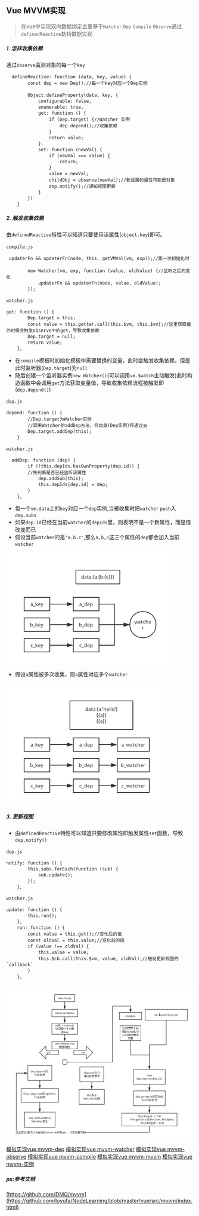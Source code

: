 ## Vue MVVM实现
> 在vue中实现双向数据绑定主要基于`Watcher` `Dep` `Compile` `Observe`通过`definedReactive`劫持数据实现

##### 1. 怎样收集依赖

通过`observe`监测对象的每一个`key`
```
  defineReactive: function (data, key, value) {
        const dep = new Dep();//每一个key对应一个Dep实例

        Object.defineProperty(data, key, {
            configurable: false,
            enumerable: true,
            get: function () {
                if (Dep.target) {//Watcher 实例
                    dep.depend();//收集依赖
                }
                return value;
            },
            set: function (newVal) {
                if (newVal === value) {
                    return;
                }
                value = newVal;
                childObj = observe(newVal);//新设置的属性可能是对象
                dep.notify();//通知视图更新
            }
        })
    }
```

##### 2. 触发收集依赖
由`definedReactive`特性可以知道只要使用该属性(`object.key`)即可。

`compile.js`
```
 updaterFn && updaterFn(node, this._getVMVal(vm, exp));//第一次初始化时

        new Watcher(vm, exp, function (value, oldValue) {//监听之后的变化
            updaterFn && updaterFn(node, value, oldValue);
        });
```
`watcher.js`
```
get: function () {
        Dep.target = this;
        const value = this.getter.call(this.$vm, this.$vm);//这里获取值的时候会触发observe中的get，导致收集依赖
        Dep.target = null;
        return value;
    },
```

 * 在`compile`模板时初始化模板中需要替换的变量，此时会触发收集依赖，但是此时监听器(`Dep.target`)为`null`
 * 随后创建一个监听器实例`new Watcher()`(可以调用`vm.$watch`主动触发)此时构造函数中会调用`get`方法获取变量值，导致收集依赖流程被触发即(`dep.depend()`)


`dep.js`
```
depend: function () {
        //Dep.target为Watcher实例
        //调用Watcher的addDep方法，将自身(Dep实例)传递过去
        Dep.target.addDep(this);
    }
```

`watcher.js`
```
  addDep: function (dep) {
        if (!this.depIds.hasOwnProperty(dep.id)) {
        //先判断是否已经监听该属性
            dep.addSub(this);
            this.depIds[dep.id] = dep;
        }
    },
```
 * 每一个`vm.data`上的`key`对应一个`dep`实例,当被收集时把`watcher` `push`入`dep.subs`
 * 如果`dep.id`已经在当前`watcher`的`depIds`里，则表明不是一个新属性，而是值改变而已
 * 假设当前`watcher`的是`'a.b.c'`,那么`a,b,c`这三个属性的`dep`都会加入当前`watcher`

 ![1](https://github.com/luyufa/NodeLearning/blob/master/vue/img/1.png)

 * 假设`a`属性被多次收集，则`a`属性对应多个`watcher`

 ![2](https://github.com/luyufa/NodeLearning/blob/master/vue/img/2.png)

##### 3. 更新视图

* 由`definedReactive`特性可以知道只要修改属性即触发属性`set`函数，导致`dep.notify()`

`dep.js`

```
notify: function () {
        this.subs.forEach(function (sub) {
            sub.update();
        });
    },
```

`watcher.js`
```
update: function () {
        this.run();
    },
    run: function () {
        const value = this.get();//变化后的值
        const oldVal = this.value;//变化前的值
        if (value !== oldVal) {
            this.value = value;
            this.$cb.call(this.$vm, value, oldVal);//触发更新视图的`callback`
        }
    },
```
![mvvm流程图](https://github.com/luyufa/NodeLearning/blob/master/vue/img/mvvm.png)


[模拟实现vue mvvm-dep](https://github.com/luyufa/NodeLearning/blob/master/vue/src/mvvm/dep.js)
[模拟实现vue mvvm-watcher](https://github.com/luyufa/NodeLearning/blob/master/vue/src/mvvm/watcher.js)
[模拟实现vue mvvm-observe](https://github.com/luyufa/NodeLearning/blob/master/vue/src/mvvm/observe.js)
[模拟实现vue mvvm-compile](https://github.com/luyufa/NodeLearning/blob/master/vue/src/mvvm/compile.js)
[模拟实现vue mvvm-mvvm](https://github.com/luyufa/NodeLearning/blob/master/vue/src/mvvm/mvvm.js)
[模拟实现vue mvvm-实例](https://github.com/luyufa/NodeLearning/blob/master/vue/src/mvvm/index.html)

##### ps:参考文档
[https://github.com/DMQ/mvvm](https://github.com/luyufa/NodeLearning/blob/master/vue/src/mvvm/index.html)